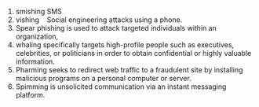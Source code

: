 

1. smishing SMS
2. vishing    Social engineering attacks using a phone.
3. Spear phishing is used to attack targeted individuals within an organization, 
4. whaling specifically targets high-profile people such as executives, celebrities, or politicians in order to obtain confidential or highly valuable information. 
5. Pharming seeks to redirect web traffic to a fraudulent site by installing malicious programs on a personal computer or server. 
6. Spimming is unsolicited communication via an instant messaging platform.
